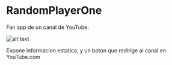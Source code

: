 # RandomPlayerOne
Fan app de un canal de YouTube.

![alt text](https://drive.google.com/file/d/1-nA9q9_ZPY0-FO7s82py6PZrG2vjYy9Z/view?usp=sharing)

Expone informacion estatica, y un boton que redirige al canal en YouTube.com
